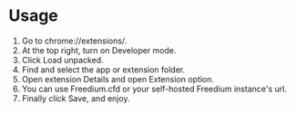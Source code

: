 # Usage
1. Go to chrome://extensions/.
2. At the top right, turn on Developer mode.
3. Click Load unpacked.
4. Find and select the app or extension folder.
5. Open extension Details and open Extension option.
6. You can use Freedium.cfd or your self-hosted Freedium instance's url.
7. Finally click Save, and enjoy.

